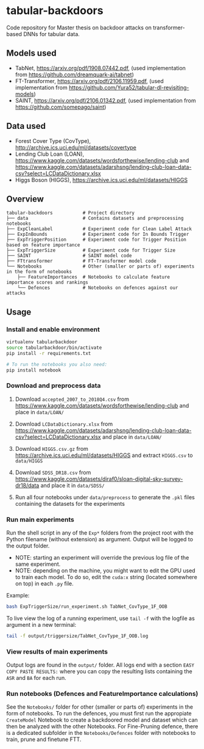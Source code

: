 # tabular-backdoors
Code repository for Master thesis on backdoor attacks on transformer-based DNNs for tabular data.

## Models used

- TabNet, https://arxiv.org/pdf/1908.07442.pdf, (used implementation from https://github.com/dreamquark-ai/tabnet)
- FT-Transformer, https://arxiv.org/pdf/2106.11959.pdf, (used implementation from https://github.com/Yura52/tabular-dl-revisiting-models)
- SAINT, https://arxiv.org/pdf/2106.01342.pdf, (used implementation from https://github.com/somepago/saint)

## Data used

- Forest Cover Type (CovType), http://archive.ics.uci.edu/ml/datasets/covertype
- Lending Club Loan (LOAN), https://www.kaggle.com/datasets/wordsforthewise/lending-club and https://www.kaggle.com/datasets/adarshsng/lending-club-loan-data-csv?select=LCDataDictionary.xlsx
- Higgs Boson (HIGGS), https://archive.ics.uci.edu/ml/datasets/HIGGS

## Overview
```text
tabular-backdoors           # Project directory
├── data                    # Contains datasets and preprocessing notebooks
├── ExpCleanLabel           # Experiment code for Clean Label Attack
├── ExpInBounds             # Experiment code for In Bounds Trigger
├── ExpTriggerPosition      # Experiment code for Trigger Position based on feature importance
├── ExpTriggerSize          # Experiment code for Trigger Size
├── SAINT                   # SAINT model code
├── FTtransformer           # FT-Transformer model code
└── Notebooks               # Other (smaller or parts of) experiments in the form of notebooks
    ├── FeatureImportances  # Notebooks to calculate feature importance scores and rankings
    └── Defences            # Notebooks on defences against our attacks
```

## Usage

### Install and enable environment

```bash
virtualenv tabularbackdoor
source tabularbackdoor/bin/activate
pip install -r requirements.txt

# To run the notebooks you also need:
pip install notebook
```

### Download and preprocess data

1. Download `accepted_2007_to_2018Q4.csv` from https://www.kaggle.com/datasets/wordsforthewise/lending-club and place in `data/LOAN/`
2. Download `LCDataDictionary.xlsx` from https://www.kaggle.com/datasets/adarshsng/lending-club-loan-data-csv?select=LCDataDictionary.xlsx and place in `data/LOAN/`
3. Download `HIGGS.csv.gz` from https://archive.ics.uci.edu/ml/datasets/HIGGS and extract `HIGGS.csv` to `data/HIGGS`
4. Download `SDSS_DR18.csv` from https://www.kaggle.com/datasets/diraf0/sloan-digital-sky-survey-dr18/data and place it in `data/SDSS/`

5. Run all four notebooks under `data/preprocess` to generate the `.pkl` files containing the datasets for the experiments

### Run main experiments

Run the shell script in any of the `Exp*` folders from the project root with the Python filename (without extension) as argument. Output will be logged to the output folder.

- NOTE: starting an experiment will override the previous log file of the same experiment.
- NOTE: depending on the machine, you might want to edit the GPU used to train each model. To do so, edit the `cuda:x` string (located somewhere on top) in each `.py` file.

Example:
```bash
bash ExpTriggerSize/run_experiment.sh TabNet_CovType_1F_OOB
```

To live view the log of a running experiment, use `tail -f` with the logfile as argument in a new terminal:

```bash
tail -f output/triggersize/TabNet_CovType_1F_OOB.log
```

### View results of main experiments

Output logs are found in the `output/` folder. All logs end with a section `EASY COPY PASTE RESULTS:` where you can copy the resulting lists containing the `ASR` and `BA` for each run.

### Run notebooks (Defences and FeatureImportance calculations)

See the `Notebooks/` folder for other (smaller or parts of) experiments in the form of notebooks. To run the defences, you must first run the appropiate `CreateModel` Notebook to create a backdoored model and dataset which can then be analyzed with the other Notebooks. For Fine-Pruning defence, there is a dedicated subfolder in the `Notebooks/Defences` folder with notebooks to train, prune and finetune FTT.
